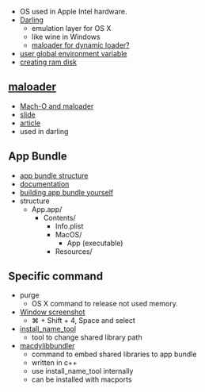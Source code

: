 * OS used in Apple Intel hardware.
* [Darling](http://darling.dolezel.info/en/Darling)
  * emulation layer for OS X
  * like wine in Windows
  * [maloader for dynamic loader?](https://github.com/shinh/maloader)
* [user global environment variable](http://news.mynavi.jp/column/osxhack/083/index.html)
* [creating ram disk](http://blog.dateofrock.com/2010/02/osxram.html)

## [maloader](https://github.com/shinh/maloader)
* [Mach-O and maloader](http://d.hatena.ne.jp/shinichiro_h/touch/20110428/1304002959)
* [slide](http://shinh.skr.jp/slide/ldmac/000.html)
* [article](http://d.hatena.ne.jp/shinichiro_h/touch/20110316#1300238828)
* used in darling

## App Bundle
* [app bundle structure](https://developer.apple.com/library/mac/documentation/CoreFoundation/Conceptual/CFBundles/BundleTypes/BundleTypes.html#//apple_ref/doc/uid/10000123i-CH101-SW19)
* [documentation](https://developer.apple.com/library/mac/documentation/CoreFoundation/Conceptual/CFBundles/Introduction/Introduction.html)
* [building app bundle yourself](http://stackoverflow.com/questions/1596945/building-osx-app-bundle)
* structure
  * App.app/
    * Contents/
      * Info.plist
      * MacOS/
        * App (executable)
      * Resources/

## Specific command
* purge
  * OS X command to release not used memory.
* [Window screenshot](http://blog.goo.ne.jp/vallie/e/bf986a23f617dde56ac9c9e11df0c6c8)
  * ⌘ + Shift + 4, Space and select
* [install_name_tool](https://developer.apple.com/library/mac/documentation/Darwin/Reference/Manpages/man1/install_name_tool.1.html)
  * tool to change shared library path
* [macdylibbundler](http://macdylibbundler.sourceforge.net/)
  * command to embed shared libraries to app bundle
  * written in c++
  * use install_name_tool internally
  * can be installed with macports